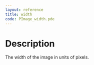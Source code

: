 ```yaml
---
layout: reference
title: width
code: PImage_width.pde
---
```


# Description

The width of the image in units of pixels.


